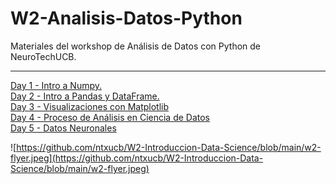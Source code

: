 # W2-Analisis-Datos-Python
Materiales del workshop de Análisis de Datos con Python de NeuroTechUCB.
 ***
[Day 1 - Intro a Numpy.](https://github.com/ntxucb/W2-Introduccion-Data-Science/blob/main/D1_Analisis_de_Datos_Python_NTXUCB_2022.ipynb) <br>
[Day 2 - Intro a Pandas y DataFrame.](https://github.com/ntxucb/W2-Introduccion-Data-Science/blob/main/W2_D2_Intro_Python_NTXUCB_2022.ipynb) <br>
[Day 3 - Visualizaciones con Matplotlib](https://github.com/ntxucb/W2-Introduccion-Data-Science/blob/main/W2_D3_Analisis_de_Datos_Python_NTXUCB_2022.ipynb) <br>
[Day 4 - Proceso de Análisis en Ciencia de Datos](https://github.com/ntxucb/W2-Introduccion-Data-Science/blob/main/W2_D4_Analisis_de_Datos_Python_NTXUCB_2022.ipynb) <br>
[Day 5 - Datos Neuronales](https://github.com/ntxucb/W2-Introduccion-Data-Science/blob/main/D5_NME_Neural_Data_NTUCB.ipynb)

![https://github.com/ntxucb/W2-Introduccion-Data-Science/blob/main/w2-flyer.jpeg](https://github.com/ntxucb/W2-Introduccion-Data-Science/blob/main/w2-flyer.jpeg)
